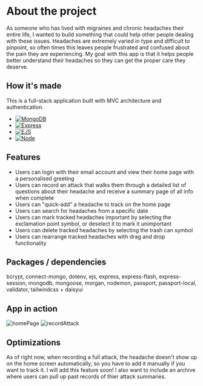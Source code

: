 # About the project
As someone who has lived with migraines and chronic headaches their entire life, I wanted to build something that could help other people dealing with these issues. Headaches are extremely varied in type and difficult to pinpoint, so often times this leaves people frustrated and confused about the pain they are experiencing. My goal with this app is that it helps people better understand their headaches so they can get the proper care they deserve.

## How it's made
This is a full-stack application built with MVC architecture and authentication.
* [![MongoDB][MongoDB]][MongoDB-url]
* [![Express][Express.js]][Express-url]
* [![EJS][EJS]][EJS-url]
* [![Node][Node.js]][Node-url]

## Features
* Users can login with their email account and view their home page with a personalised greeting
* Users can record an attack that walks them through a detailed list of questions about their headache and receive a summary page of all info when complete
* Users can "quick-add" a headache to track on the home page
* Users can search for headaches from a specific date
* Users can mark tracked headaches important by selecting the exclamation point symbol, or deselect it to mark it unimportant
* Users can delete tracked headaches by selecting the trash can symbol
* Users can rearrange tracked headaches with drag and drop functionality

## Packages / dependencies
bcrypt, connect-mongo, dotenv, ejs, express, express-flash, express-session, mongodb, mongoose, morgan, nodemon, passport, passport-local, validator, tailwindcss + daisyui

## App in action
![homePage](https://user-images.githubusercontent.com/106822556/195879474-a319b870-8e36-44e8-aaf3-4d40cd1b47ab.gif)
![recordAttack](https://user-images.githubusercontent.com/106822556/195883822-63c70787-12d9-4ba6-9765-042519e75e7d.gif)

## Optimizations
As of right now, when recording a full attack, the headache doesn't show up on the home screen automatically, so you have to add it manually if you want to track it. I will add this feature soon! I also want to include an archive where users can pull up past records of thier attack summaries. 

<!-- MARKDOWN LINKS & IMAGES -->
<!-- https://www.markdownguide.org/basic-syntax/#reference-style-links -->

[Node.js]: https://img.shields.io/badge/Node.js-233056?style=flat&logo=nodedotjs&logoColor=339933
[Node-url]: https://nodejs.org/en/
[Express.js]: https://img.shields.io/badge/Express-eeeeee?style=flat&logo=express&logoColor=000000
[Express-url]: https://expressjs.com
[MongoDB]: https://img.shields.io/badge/MongoDB-023430?style=flat&logo=mongodb&logoColor=00ed64
[MongoDB-url]: https://www.mongodb.com
[EJS]: https://img.shields.io/badge/-EJS-%238f3d3d?style=flat&logo=javascript&logoColor=ffffff
[EJS-url]: https://ejs.co
